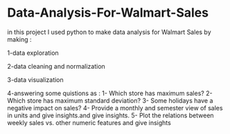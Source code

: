 # Data-Analysis-For-Walmart-Sales

in this project I used python to make data analysis for Walmart Sales by making :

1-data exploration 

2-data cleaning and normalization 

3-data visualization 

4-answering some quistions as :
    1- Which store has maximum sales?
    2- Which store has maximum standard deviation?
    3- Some holidays have a negative impact on sales?
    4- Provide a monthly and semester view of sales in units and give insights.and give insights.
    5- Plot the relations between weekly sales vs. other numeric features and give insights
